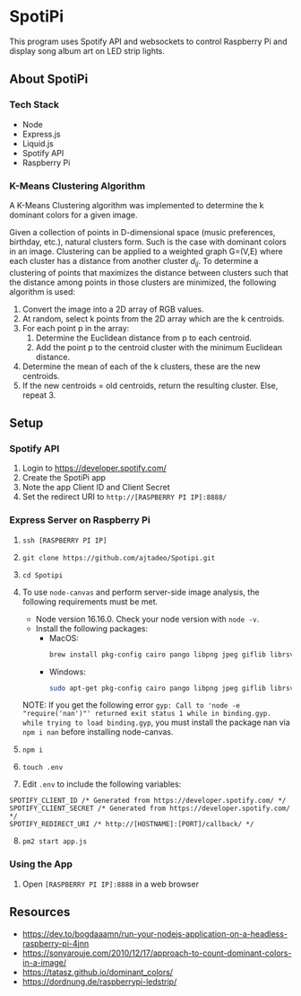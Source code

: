 # SpotiPi
This program uses Spotify API and websockets to control Raspberry Pi and display song album art on LED strip lights.

## About SpotiPi
### Tech Stack
* Node
* Express.js
* Liquid.js
* Spotify API
* Raspberry Pi


### K-Means Clustering Algorithm
A K-Means Clustering algorithm was implemented to determine the k dominant colors for a given image.  

Given a collection of points in D-dimensional space (music preferences, birthday, etc.), natural clusters form. Such is the case with dominant colors in an image. Clustering can be applied to a weighted graph G=(V,E) where each cluster has a distance from another cluster $d_{ij}$. To determine a clustering of points that maximizes the distance between clusters such that the distance among points in those clusters are minimized, the following algorithm is used:

1. Convert the image into a 2D array of RGB values.
2. At random, select k points from the 2D array which are the k centroids.
3. For each point p in the array:
   1. Determine the Euclidean distance from p to each centroid.
   2. Add the point p to the centroid cluster with the minimum Euclidean distance.
4. Determine the mean of each of the k clusters, these are the new centroids.
5. If the new centroids = old centroids, return the resulting cluster. Else, repeat 3.

## Setup
### Spotify API
1. Login to https://developer.spotify.com/
2. Create the SpotiPi app
3. Note the app Client ID and Client Secret
4. Set the redirect URI to `http://[RASPBERRY PI IP]:8888/`

### Express Server on Raspberry Pi
1. `ssh [RASPBERRY PI IP]`
2. `git clone https://github.com/ajtadeo/Spotipi.git`
3. `cd Spotipi`
4. To use `node-canvas` and perform server-side image analysis, the following requirements must be met.
   * Node version 16.16.0. Check your node version with `node -v`.
   * Install the following packages:
     * MacOS:
       ```sh
       brew install pkg-config cairo pango libpng jpeg giflib librsvg 
       ```
     * Windows:
       ```sh
       sudo apt-get pkg-config cairo pango libpng jpeg giflib librsvg
       ```

   NOTE: If you get the following error `gyp: Call to 'node -e "require('nan')"' returned exit status 1 while in binding.gyp. while trying to load binding.gyp`, you must install the package nan via `npm i nan` before installing node-canvas.
5. `npm i`
6. `touch .env`
7. Edit `.env` to include the following variables:
```
SPOTIFY_CLIENT_ID /* Generated from https://developer.spotify.com/ */
SPOTIFY_CLIENT_SECRET /* Generated from https://developer.spotify.com/ */
SPOTIFY_REDIRECT_URI /* http://[HOSTNAME]:[PORT]/callback/ */
``` 
8. `pm2 start app.js`

### Using the App
1. Open `[RASPBERRY PI IP]:8888` in a web browser

## Resources
* https://dev.to/bogdaaamn/run-your-nodejs-application-on-a-headless-raspberry-pi-4jnn
* https://sonyarouje.com/2010/12/17/approach-to-count-dominant-colors-in-a-image/
* https://tatasz.github.io/dominant_colors/
* https://dordnung.de/raspberrypi-ledstrip/
